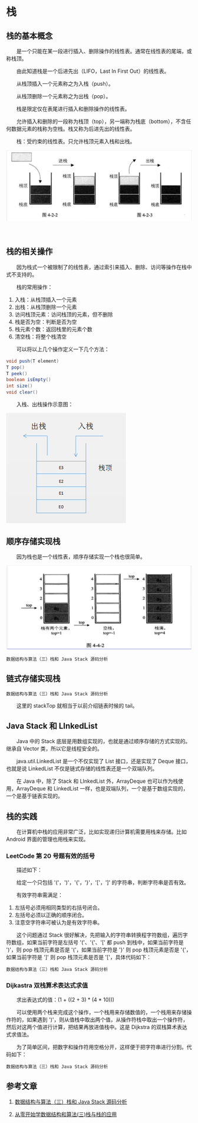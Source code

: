 #  栈

## 栈的基本概念

　　是一个只能在某一段进行插入、删除操作的线性表。通常在线性表的尾端，或称栈顶。

　　由此知道栈是一个后进先出（LIFO，Last In First Out）的线性表。

　　从栈顶插入一个元素称之为入栈（push）。

　　从栈顶删除一个元素称之为出栈（pop）。

　　栈是限定仅在表尾进行插入和删除操作的线性表。

　　允许插入和删除的一段称为栈顶（top），另一端称为栈底（bottom），不含任何数据元素的栈称为空栈。栈又称为后进先出的线性表。

　　栈：受约束的线性表。只允许栈顶元素入栈和出栈。

![](image/栈.png)

　

## 栈的相关操作

　　因为栈式一个被限制了的线性表，通过索引来插入、删除、访问等操作在栈中式不支持的。

　　栈的常用操作：

1. 入栈：从栈顶插入一个元素
2. 出栈：从栈顶删除一个元素
3. 访问栈顶元素：访问栈顶的元素，但不删除
4. 栈是否为空：判断是否为空
5. 栈元素个数：返回栈里的元素个数
6. 清空栈：将整个栈清空

　　可以将以上几个操作定义一下几个方法：

```java
void push(T element)
T pop()
T peek()
boolean isEmpty()
int size()
void clear()
```

　　入栈、出栈操作示意图：

![](image/入栈出栈操作示意图.png)

## 顺序存储实现栈

　　因为栈也是一个线性表，顺序存储实现一个栈也很简单。

![](image/栈顺序.png)

```
数据结构与算法（三）栈和 Java Stack 源码分析
```



## 链式存储实现栈

```
数据结构与算法（三）栈和 Java Stack 源码分析
```

　　这里的 stackTop 就相当于以前介绍链表时候的 tail。

## Java Stack 和 LInkedList

　　Java 中的 Stack 底层是用数组实现的，也就是通过顺序存储的方式实现的。继承自 Vector 类，所以它是线程安全的。

　　java.util.LinkedList 是一个不仅实现了 List 接口，还是实现了 Deque 接口，也就是说 LinkedList 不仅是链式存储的线性表还是一个双端队列。

　　在 Java 中，除了 Stack 和 LInkedList 外，ArrayDeque 也可以作为栈使用，ArrayDeque 和 LinkedList 一样，也是双端队列，一个是基于数组实现的，一个是基于链表实现的。

## 栈的实践

　　在计算机中栈的应用非常广泛，比如实现递归计算机需要用栈来存储。比如 Android 界面的管理也用栈来实现。

### LeetCode 第 20 号题有效的括号

　　描述如下：

　　给定一个只包括 '('，')'，'{'，'}'，'['，']' 的字符串，判断字符串是否有效。

　　有效字符串需满足：

1. 左括号必须用相同类型的右括号闭合。
2. 左括号必须以正确的顺序闭合。
3. 注意空字符串可被认为是有效字符串。

　　这个问题通过 Stack 很好解决，先把输入的字符串转换程字符数组，遍历字符数组，如果当前字符是左括号 '('、'{'、'[' 都 push 到栈中，如果当前字符是 ')'，则 pop 栈顶元素是否是 '('，如果当前字符是 '}' 则 pop 栈顶元素是否是 '{'，如果当前字符是 ']' 则 pop 栈顶元素是否是 '['，具体代码如下：

```
数据结构与算法（三）栈和 Java Stack 源码分析
```

### Dijkastra 双栈算术表达式求值

　　求出表达式的值：(1 + ((2 + 3) * (4 * 10)))

　　可以使用两个栈来完成这个操作，一个栈用来存储数值的，一个栈用来存储操作符的，如果遇到 ')'，则从值栈中取出两个值，从操作符栈中取出一个操作符，然后对这两个值进行计算，把结果再放进值栈中。这是 Dijkstra 的双栈算术表达式求值法。

　　为了简单区间，把数字和操作符用空格分开，这样便于把字符串进行分割。代码如下：

```
数据结构与算法（三）栈和 Java Stack 源码分析
```

## 参考文章

1. [数据结构与算法（三）栈和 Java Stack 源码分析](https://chiclaim.blog.csdn.net/article/details/80373290)

2. [从零开始学数据结构和算法(三)栈与栈的应用](https://juejin.im/post/5c9453965188252db02e4be6)

   

